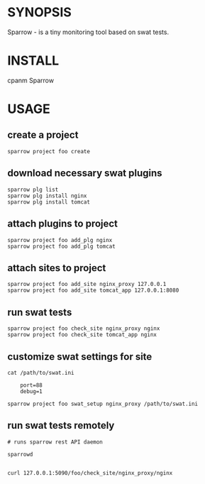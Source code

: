 # SYNOPSIS
Sparrow - is a tiny monitoring tool based on swat tests.

# INSTALL

cpanm Sparrow


# USAGE


## create a project

    sparrow project foo create


## download necessary swat plugins

    sparrow plg list
    sparrow plg install nginx
    sparrow plg install tomcat


## attach plugins to project

    sparrow project foo add_plg nginx 
    sparrow project foo add_plg tomcat

## attach sites to project

    sparrow project foo add_site nginx_proxy 127.0.0.1
    sparrow project foo add_site tomcat_app 127.0.0.1:8080

## run swat tests

    sparrow project foo check_site nginx_proxy nginx
    sparrow project foo check_site tomcat_app nginx

## customize swat settings for site

    cat /path/to/swat.ini

        port=88
        debug=1

    sparrow project foo swat_setup nginx_proxy /path/to/swat.ini


## run swat tests remotely

    # runs sparrow rest API daemon

    sparrowd


    curl 127.0.0.1:5090/foo/check_site/nginx_proxy/nginx




